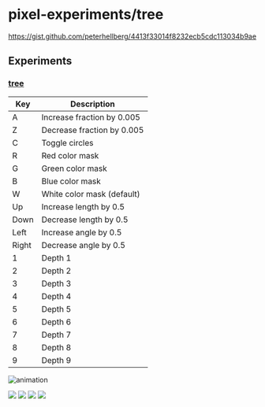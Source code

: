 # pixel-experiments/tree

https://gist.github.com/peterhellberg/4413f33014f8232ecb5cdc113034b9ae

## Experiments

### [tree](/tree/tree.go)

| Key   | Description                |
|-------|----------------------------|
| A     | Increase fraction by 0.005 |
| Z     | Decrease fraction by 0.005 |
| C     | Toggle circles             |
| R     | Red color mask             |
| G     | Green color mask           |
| B     | Blue color mask            |
| W     | White color mask (default) |
| Up    | Increase length by 0.5     |
| Down  | Decrease length by 0.5     |
| Left  | Increase angle by 0.5      |
| Right | Decrease angle by 0.5      |
| 1     | Depth 1                    |
| 2     | Depth 2                    |
| 3     | Depth 3                    |
| 4     | Depth 4                    |
| 5     | Depth 5                    |
| 6     | Depth 6                    |
| 7     | Depth 7                    |
| 8     | Depth 8                    |
| 9     | Depth 9                    |

![animation](https://user-images.githubusercontent.com/565124/29730798-1aae495c-89e2-11e7-8071-3359f3c74088.gif)

![](https://user-images.githubusercontent.com/565124/29733012-84136aa4-89eb-11e7-98a7-7f60b7ba6399.png)
![](https://user-images.githubusercontent.com/565124/29733017-87751a62-89eb-11e7-8044-c2f0c52e5034.png)
![](https://user-images.githubusercontent.com/565124/29733021-8a9efd70-89eb-11e7-86a2-9bff6dfc99ee.png)
![](https://user-images.githubusercontent.com/565124/29733023-8ca77d9a-89eb-11e7-99c0-b036ded67336.png)
